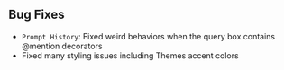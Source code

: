 ## Bug Fixes

- `Prompt History`: Fixed weird behaviors when the query box contains @mention decorators
- Fixed many styling issues including Themes accent colors
